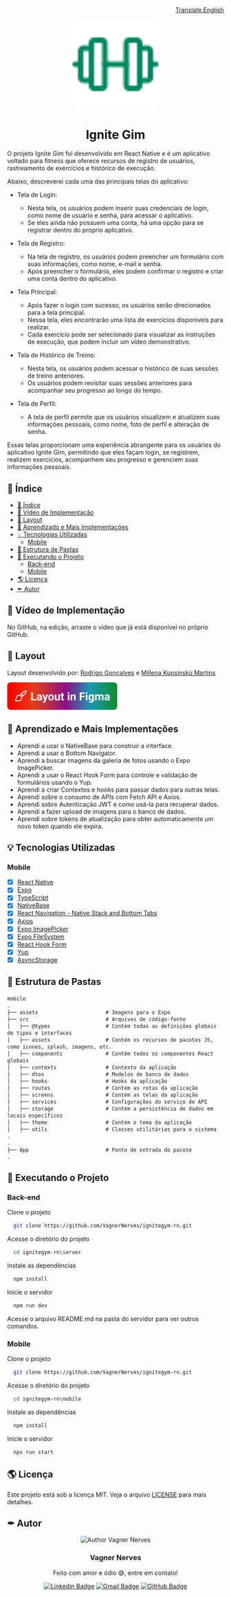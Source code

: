 <div align="right">

<a href="./README.md" alt="Translate to English">Translate English</a>

</div>

<p align="center">
  <img width="200px" alt="Projeto Ignite Gim" title="Projeto Ignite Gim" src="./mobile/src/assets/series.svg" />

  <h1 align="center">Ignite Gim</h1>

  <!-- <p align="center">
    🔗 <a href="https://URLProjeto.com">https://URLProjeto.com</a> 🔗
  </p> -->

O projeto Ignite Gim foi desenvolvido em React Native e é um aplicativo voltado para fitness que oferece recursos de registro de usuários, rastreamento de exercícios e histórico de execução.

Abaixo, descreverei cada uma das principais telas do aplicativo:

- Tela de Login:

  - Nesta tela, os usuários podem inserir suas credenciais de login, como nome de usuário e senha, para acessar o aplicativo.
  - Se eles ainda não possuem uma conta, há uma opção para se registrar dentro do próprio aplicativo.

- Tela de Registro:

  - Na tela de registro, os usuários podem preencher um formulário com suas informações, como nome, e-mail e senha.
  - Após preencher o formulário, eles podem confirmar o registro e criar uma conta dentro do aplicativo.

- Tela Principal:

  - Após fazer o login com sucesso, os usuários serão direcionados para a tela principal.
  - Nessa tela, eles encontrarão uma lista de exercícios disponíveis para realizar.
  - Cada exercício pode ser selecionado para visualizar as instruções de execução, que podem incluir um vídeo demonstrativo.

- Tela de Histórico de Treino:

  - Nesta tela, os usuários podem acessar o histórico de suas sessões de treino anteriores.
  - Os usuários podem revisitar suas sessões anteriores para acompanhar seu progresso ao longo do tempo.

- Tela de Perfil:

  - A tela de perfil permite que os usuários visualizem e atualizem suas informações pessoais, como nome, foto de perfil e alteração de senha.

Essas telas proporcionam uma experiência abrangente para os usuários do aplicativo Ignite Gim, permitindo que eles façam login, se registrem, realizem exercícios, acompanhem seu progresso e gerenciem suas informações pessoais.

</p>

## 🧭 Índice

- [🧭 Índice](#-índice)
- [🎥 Vídeo de Implementação](#-vídeo-de-implementação)
- [🎨 Layout](#-layout)
- [👏 Aprendizado e Mais Implementações](#-aprendizado-e-mais-implementações)
- [💡 Tecnologias Utilizadas](#-tecnologias-utilizadas)
  - [Mobile](#mobile)
- [📂 Estrutura de Pastas](#-estrutura-de-pastas)
- [🚀 Executando o Projeto](#-executando-o-projeto)
  - [Back-end](#back-end)
  - [Mobile](#mobile-1)
- [🌎 Licença](#-licença)
- [✒ Autor](#-autor)

## 🎥 Vídeo de Implementação

No GitHub, na edição, arraste o vídeo que já está disponível no próprio GitHub.

## 🎨 Layout

Layout desenvolvido por: [Rodrigo Gonçalves](https://www.linkedin.com/in/rodrigo-goncalves-santana/) e [Millena Kupsinskü Martins](https://www.linkedin.com/in/millenakmartins/)

[![Layout no Figma](https://github.com/VagnerNerves/default-readme/blob/main/assets/layout-in-figma.svg)](<https://www.figma.com/file/cK3B1mWvQi8FJwDuLcREzi/Ignite-Gym-(Community)?type=design&node-id=37%3A6&mode=design&t=3TCm5eQEjIDDg6qA-1>)

## 👏 Aprendizado e Mais Implementações

- Aprendi a usar o NativeBase para construir a interface.
- Aprendi a usar o Bottom Navigator.
- Aprendi a buscar imagens da galeria de fotos usando o Expo ImagePicker.
- Aprendi a usar o React Hook Form para controle e validação de formulários usando o Yup.
- Aprendi a criar Contextos e hooks para passar dados para outras telas.
- Aprendi sobre o consumo de APIs com Fetch API e Axios.
- Aprendi sobre Autenticação JWT e como usá-la para recuperar dados.
- Aprendi a fazer upload de imagens para o banco de dados.
- Aprendi sobre tokens de atualização para obter automaticamente um novo token quando ele expira.

## 💡 Tecnologias Utilizadas

### Mobile

- [x] [React Native](https://reactnative.dev/)
- [x] [Expo](https://docs.expo.dev/)
- [x] [TypeScript](https://www.typescriptlang.org/)
- [x] [NativeBase](https://nativebase.io/)
- [x] [React Navigation - Native Stack and Bottom Tabs](https://reactnavigation.org/)
- [x] [Axios](https://axios-http.com/ptbr/)
- [x] [Expo ImagePicker](https://docs.expo.dev/versions/latest/sdk/imagepicker/)
- [x] [Expo FileSystem](https://docs.expo.dev/versions/latest/sdk/filesystem/)
- [x] [React Hook Form](https://react-hook-form.com/)
- [x] [Yup](https://github.com/jquense/yup)
- [x] [AsyncStorage](https://docs.expo.dev/versions/latest/sdk/async-storage/)

## 📂 Estrutura de Pastas

```plainText
mobile
.
├── assets                      # Imagens para o Expo
├── src                         # Arquivos de código-fonte
│   ├── @types                  # Contém todas as definições globais de tipos e interfaces
│   ├── assets                  # Contém os recursos de pacotes JS, como ícones, splash, imagens, etc.
│   ├── components              # Contém todos os componentes React globais
│   ├── contexts                # Contexto da aplicação
│   ├── dtos                    # Modelos de banco de dados
│   ├── hooks                   # Hooks da aplicação
│   ├── routes                  # Contém as rotas da aplicação
│   ├── screens                 # Contém as telas da aplicação
│   ├── services                # Configurações do serviço de API
│   ├── storage                 # Contém a persistência de dados em locais específicos
│   ├── theme                   # Contém o tema da aplicação
│   ├── utils                   # Classes utilitárias para o sistema
.
.
├── App                         # Ponto de entrada do pacote
.
```

## 🚀 Executando o Projeto

### Back-end

Clone o projeto

```bash
  git clone https://github.com/VagnerNerves/ignitegym-rn.git
```

Acesse o diretório do projeto

```bash
  cd ignitegym-rn\server
```

Instale as dependências

```bash
  npm install
```

Inicie o servidor

```bash
  npm run dev
```

Acesse o arquivo README.md na pasta do servidor para ver outros comandos.

<!-- ### Front-end Web

Clone o projeto

```bash
  git clone https://link-para-o-projeto
```

Acesse o diretório do projeto

```bash
  cd my-project
```

Instale as dependências

```bash
  npm install
```

Inicie o servidor

```bash
  npm run start
``` -->

### Mobile

Clone o projeto

```bash
  git clone https://github.com/VagnerNerves/ignitegym-rn.git
```

Acesse o diretório do projeto

```bash
  cd ignitegym-rn\mobile
```

Instale as dependências

```bash
  npm install
```

Inicie o servidor

```bash
  npx run start
```

<!--
- IOS:

```bash
  npx pod-install && npx react-native run-ios
```

- Android:

```bash
  npx react-native run-android
``` -->

<!-- ## 📝 Routes

[![Run in Postman](https://github.com/VagnerNerves/default-readme/blob/main/assets/run-in-postman.svg)](https://app.getpostman.com/run-collection/link)
[![Run in Insomnia](https://github.com/VagnerNerves/default-readme/blob/main/assets/run-in-insomnia.svg)](https://insomnia.rest/run/?label=NAMEPROJECT&uri=LINK) -->

## 🌎 Licença

Este projeto está sob a licença MIT. Veja o arquivo [LICENSE](https://github.com/VagnerNerves/ignitegym-rn/blob/main/LICENSE) para mais detalhes.

## ✒ Autor

<p align="center">
  <img width="200px" alt="Author Vagner Nerves" title="Author Vagner Nerves" src="https://github.com/VagnerNerves/default-readme/blob/main/assets/VagnerNerves.svg" />

  <h3 align="center">Vagner Nerves</h3>

  <p align="center">
    Feito com amor e ódio 😅, entre em contato!
  </p>
</p>

<div align="center">

[![Linkedin Badge](https://img.shields.io/badge/-LinkedIn-1f6feb?style=flat-square&logo=Linkedin&logoColor=white&link=https://www.linkedin.com/in/vagnernervessantos/)](https://www.linkedin.com/in/vagnernervessantos/)
[![Gmail Badge](https://img.shields.io/badge/-vagnernervessantos@gmail.com-1f6feb?style=flat-square&logo=Gmail&logoColor=white&link=mailto:vagnernervessantos@gmail.com)](mailto:vagnernervessantos@gmail.com)
[![GitHub Badge](https://img.shields.io/badge/-GitHub-1f6feb?style=flat-square&logo=GitHub&logoColor=white&link=https://github.com/VagnerNerves)](https://github.com/VagnerNerves)

</div>
